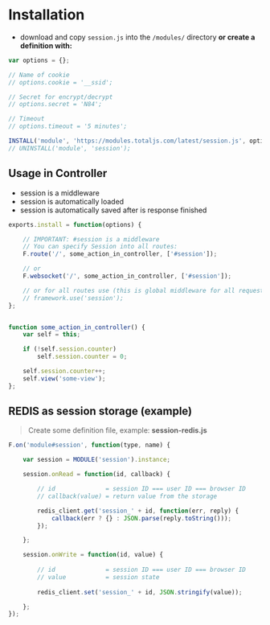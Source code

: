 # Installation

- download and copy `session.js` into the `/modules/` directory __or create a definition with:__

```javascript
var options = {};

// Name of cookie
// options.cookie = '__ssid';

// Secret for encrypt/decrypt
// options.secret = 'N84';

// Timeout
// options.timeout = '5 minutes';

INSTALL('module', 'https://modules.totaljs.com/latest/session.js', options);
// UNINSTALL('module', 'session');
```

## Usage in Controller

- session is a middleware
- session is automatically loaded
- session is automatically saved after is response finished

```js
exports.install = function(options) {

    // IMPORTANT: #session is a middleware
    // You can specify Session into all routes:    
    F.route('/', some_action_in_controller, ['#session']);

    // or
    F.websocket('/', some_action_in_controller, ['#session']);

    // or for all routes use (this is global middleware for all requests):
    // framework.use('session');
};


function some_action_in_controller() {
    var self = this;

    if (!self.session.counter)
        self.session.counter = 0;

    self.session.counter++;
    self.view('some-view');
};

```

## REDIS as session storage (example)

> Create some definition file, example: __session-redis.js__

```js
F.on('module#session', function(type, name) {

    var session = MODULE('session').instance;

    session.onRead = function(id, callback) {

        // id              = session ID === user ID === browser ID
        // callback(value) = return value from the storage

        redis_client.get('session_' + id, function(err, reply) {
            callback(err ? {} : JSON.parse(reply.toString()));
        });

    };

    session.onWrite = function(id, value) {
        
        // id              = session ID === user ID === browser ID
        // value           = session state
        
        redis_client.set('session_' + id, JSON.stringify(value));

    };
});
```